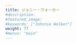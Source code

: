 ```yaml
---
title: ジョニー・ウォーカー
#description: 
#featured_image: 
#keywords: ["Johnnie Walker"]
weight: 77
#menus: "main"
---
```

